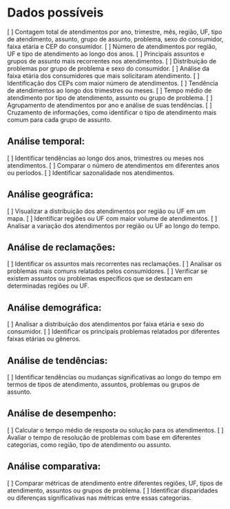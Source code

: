 # Dados possíveis

[ ] Contagem total de atendimentos por ano, trimestre, mês, região, UF, tipo de atendimento, assunto, grupo de assunto, problema, sexo do consumidor, faixa etária e CEP do consumidor.
[ ] Número de atendimentos por região, UF e tipo de atendimento ao longo dos anos.
[ ] Principais assuntos e grupos de assunto mais recorrentes nos atendimentos.
[ ] Distribuição de problemas por grupo de problema e sexo do consumidor.
[ ] Análise da faixa etária dos consumidores que mais solicitaram atendimento.
[ ] Identificação dos CEPs com maior número de atendimentos.
[ ] Tendência de atendimentos ao longo dos trimestres ou meses.
[ ] Tempo médio de atendimento por tipo de atendimento, assunto ou grupo de problema.
[ ] Agrupamento de atendimentos por ano e análise de suas tendências.
[ ] Cruzamento de informações, como identificar o tipo de atendimento mais comum para cada grupo de assunto.

## Análise temporal:

[ ] Identificar tendências ao longo dos anos, trimestres ou meses nos atendimentos.
[ ] Comparar o número de atendimentos em diferentes anos ou períodos.
[ ] Identificar sazonalidade nos atendimentos.

## Análise geográfica:

[ ] Visualizar a distribuição dos atendimentos por região ou UF em um mapa.
[ ] Identificar regiões ou UF com maior volume de atendimentos.
[ ] Analisar a variação dos atendimentos por região ou UF ao longo do tempo.

## Análise de reclamações:

[ ] Identificar os assuntos mais recorrentes nas reclamações.
[ ] Analisar os problemas mais comuns relatados pelos consumidores.
[ ] Verificar se existem assuntos ou problemas específicos que se destacam em determinadas regiões ou UF.

## Análise demográfica:

[ ] Analisar a distribuição dos atendimentos por faixa etária e sexo do consumidor.
[ ] Identificar os principais problemas relatados por diferentes faixas etárias ou gêneros.

## Análise de tendências:

[ ] Identificar tendências ou mudanças significativas ao longo do tempo em termos de tipos de atendimento, assuntos, problemas ou grupos de assunto.

## Análise de desempenho:

[ ] Calcular o tempo médio de resposta ou solução para os atendimentos.
[ ] Avaliar o tempo de resolução de problemas com base em diferentes categorias, como região, tipo de atendimento ou assunto.

## Análise comparativa:

[ ] Comparar métricas de atendimento entre diferentes regiões, UF, tipos de atendimento, assuntos ou grupos de problema.
[ ] Identificar disparidades ou diferenças significativas nas métricas entre essas categorias.
